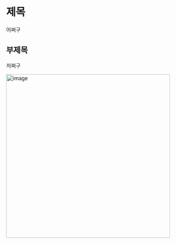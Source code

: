 # 제목
어쩌구

## 부제목
저쩌구

<img width="442" alt="image" src="https://github.com/orm-camp-flutter-1ki/team-project-sample/assets/7101560/762b9e8c-e92c-460e-9526-8d76ffb88041">
